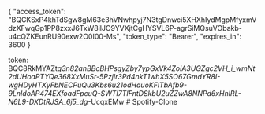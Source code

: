 {
"access_token": "BQCKSxP4khTdSgw8gM63e3hVNwhpyj7N3tgDnwci5XHXhIydMgpMfyxmVdzXFwqGp1PP8zxxJ6TxW8ilJO9YVXjtCgHYSVL6P-agrSiMQsuVObakb-u4cQZKEunRU90exw2O0I00-Ms",
"token_type": "Bearer",
"expires_in": 3600
}

token:
BQC8RkMYAZt*q3n82anBBcBHPsgyZby7ypGxVk4ZoiA3UGZgc2VH_i_wmNt2dUHoaPTYQe368XxMuSr-5PzjIr3Pd4nkT1whX5SO67GmdYR8I-wgHDyHTXyFbNECPuQu3Kbs6u21odHauoKFlTbAfb9-9LnIdoAP474EXfoadFpcuQ-SWTI7TIFntDSkbU2uZZwA8NNPd6xHnlRL-N6L9-DXDtRJSA_6j5_dg*-UcqxEMw
#   S p o t i f y - C l o n e  
 